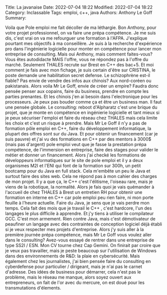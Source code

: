 ﻿Title: La javanaise
Date: 2022-07-04 18:22
Modified: 2022-07-04 18:22
Category: Inclassable
Tags: emploi, c++, java
Authors: Anthony Le Goff
Summary: 

Voila que Pole emploi me fait décoller de ma léthargie. Bon Anthony, pour votre projet professionnel, on va faire une prépa compétence. Je me suis dis, c'est vrai on va me refourguer une formation à l'AFPA. J'explique pourtant mes objectifs à ma conseillère. Je suis à la recherche d'expérience pro dans l'ingénierie logicielle pour monter en compétence pour lancer mon entreprise de consulting. Mais oui Anthony, mais comment faites-vous? Vous êtes autodidacte MAIS l'offre, vous ne répondez pas à l'offre du marché. Seulement THALES recrute sur Brest en C++ des bac+5. Et moi comment je fais avec mon fichage, je suis certain d'être sur CRISTINA, le poste demande une habilitation secret defense. Le schizophrène est-il fiable? Pas envie de vendre des infos aux chinois? Aux nord-coréen ou pakistanais. Alors voila Mr Le Goff, envie de créer un empire? Faudra donc pensée penser aux copains, faire du business, prendre en compte les parties prenantes. Et les chinois j'en ai besoin dans l'electronique pour les processeurs. Je peux pas bouder comme ça et être un business man. Il faut une pensée globale. Le consulting: reboot d'Alpharatz c'est une brique du projet, que je monte en compétence en ingénierie logicielle et tant mieux si je peux sécuriser l'emploi et faire du réseau chez THALES mais cela limite les choix et c'est un risque à prendre. Mais Mr Le Goff il n'y a pas de formation pôle emploi en C++, faire du développement informatique, la plupart des offres sont sur du Java. Et pour obtenir un financement (car je suis pauvre) et j'ai vu des formations en C++ par des mentors à 3000$ (mais pas d'argent) pole emploi veut que je fasse la prestation prépa compétence, de l'immersion en entreprise, faire des stages pour valider le métier et donner un financement. Alors j'ai checké les formations de développeurs informatiques sur le site de pole emploi et il y a deux organismes M2I et l'ENI qui font de la formation sur 300h, un petit bootcamp pour du Java en full stack. Cela m'embête un peu le Java et surtout faire des sites web. Cela ne répond pas à mon cahier des charges de mon projet. Il y a que ça, le C++ c'est l'élitisme, l'oiseau rare, mais je viens de la robotique, la normalité. Alors je fais quoi je vais quémander à l'accueil de chez THALES à Brest un entretien RH pour obtenir une formation en interne en C++ car pole emploi peu rien faire, ni mon porte feuille à l'heure actuelle. Faire du Java, je sens que je vais perdre mon temps. Cela fait des mois que je travail le C++ , c'est hardcore, l'un des langages le plus difficile à apprendre. Et j'y tiens à utiliser le compilateur GCC. C'est mon armement. Rien contre Java, mais c'est démotivateur de peaufiner un langage avec des contraintes de conception logiciel déjà établi si je veux respecter mes projets d'entreprise. Alors j'y suis aller à la première journée prépa compétence, mais Mr Le Goff vous voulez aller dans le consulting? Avez-vous essayé de rentrer dans une entreprise de type SS2I / ESN. Mon CV tourne chez Cap Gemini. On finirait par croire que je veux pas travailler, mais je peste beaucoup sur l'utilisation de Windows dans des environnements de R&D: la plaie en cybersécurité. Mais également chez les journalistes, j'ai bien pensée faire du consulting en cyberdefense pour particulier / dirigeant, mais je n'ai pas le carnet d'adresse. Des idées de business pour démarrer, cela n'est pas le problème, mais le réseau me manque, alors soyez ouvert aux entrepreneurs, on fait de l'or avec du mercure, on est doué pour les transmutations d'élements.
